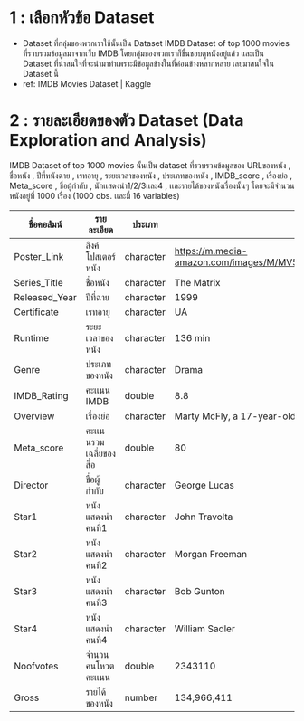 # 1 : เลือกหัวข้อ Dataset 
* Dataset ที่กลุ่มของพวกเราใช้นั้นเป็น Dataset IMDB Dataset of top 1000 movies ที่รวบรวมข้อมูลมาจากเว็บ IMDB โดยกลุ่มของพวกเราก็ชื่นชอบดูหนังอยู่แล้ว และเป็น Dataset ที่น่าสนใจที่จะนำมาทำเพราะมีข้อมูลข้างในที่ค่อนข้างหลากหลาย เลยมาสนใจใน Dataset นี้
* ref: IMDB Movies Dataset | Kaggle

# 2 : รายละเอียดของตัว Dataset (Data Exploration and Analysis)
IMDB Dataset of top 1000 movies นั้นเป็น dataset ที่รวบรวมข้อมูลของ URLของหนัง , ชื่อหนัง , ปีที่หนังฉาย , เรทอายุ , ระยะเวลาของหนัง , ประเภทของหนัง , IMDB_score , เรื่องย่อ , Meta_score , ชื่อผู้กำกับ , นักเเสดงนำ1/2/3เเละ4 , เเละรายได้ของหนังเรื่องนั้นๆ โดยจะมีจำนวนหนังอยู่ที่ 1000 เรื่อง 
(1000 obs. เเละมี่ 16 variables)

| ชื่อคอลัมน์ | รายละเอียด | ประเภท | ตัวอย่างข้อมูล |
|---------|----------|---------|------------|
|Poster_Link | ลิงค์โปสเตอร์หนัง | character | https://m.media-amazon.com/images/M/MV5BY2NkZjEzMDgtN2RjYy00YzM1LWI4ZmQtMjIwYjFjNmI3ZGEwXkEyXkFqcGde...
Series_Title | ชื่อหนัง | character | The Matrix
Released_Year | ปีที่ฉาย | character | 1999 
Certificate | เรทอายุ | character | UA 
Runtime | ระยะเวลาของหนัง | character | 136 min 
Genre | ประเภทของหนัง | character | Drama 
IMDB_Rating | คะเเนน IMDB | double | 8.8 
Overview | เรื่องย่อ | character | Marty McFly, a 17-year-old high school student, is accidentally sent thirty years into the past in a…
Meta_score | คะเเนนรวมเฉลี่ยของสื่อ | double | 80
Director | ชื่อผู้กำกับ | character | George Lucas
Star1 | หนังแสดงนำคนที่1  | character | John Travolta
Star2 | หนังแสดงนำคนที2  | character | Morgan Freeman
Star3 | หนังแสดงนำคนที่3  | character | Bob Gunton
Star4 | หนังแสดงนำคนที่4  | character | William Sadler
Noofvotes | จำนวนคนโหวตคะเเนน | double | 2343110
Gross | รายได้ของหนัง | number | 134,966,411
